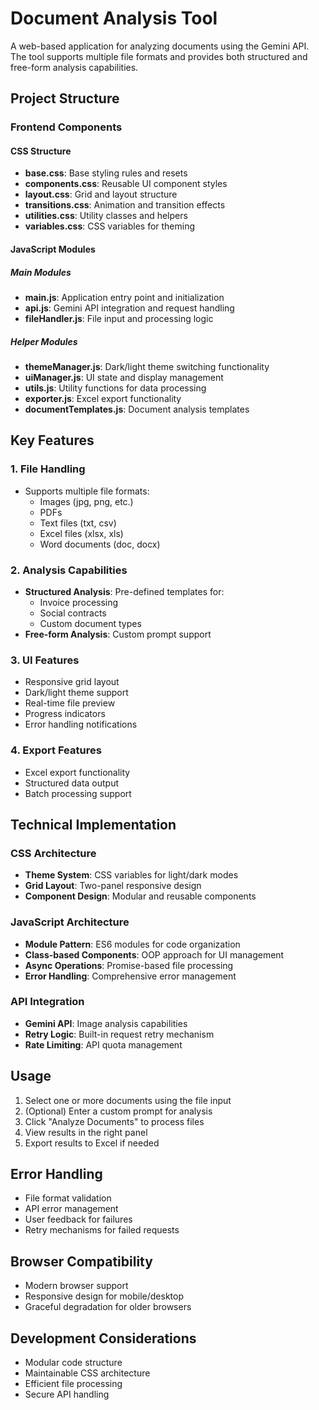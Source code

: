 # Document Analysis Tool

A web-based application for analyzing documents using the Gemini API. The tool supports multiple file formats and provides both structured and free-form analysis capabilities.

## Project Structure

### Frontend Components

#### CSS Structure
- **base.css**: Base styling rules and resets
- **components.css**: Reusable UI component styles
- **layout.css**: Grid and layout structure
- **transitions.css**: Animation and transition effects
- **utilities.css**: Utility classes and helpers
- **variables.css**: CSS variables for theming

#### JavaScript Modules

##### Main Modules
- **main.js**: Application entry point and initialization
- **api.js**: Gemini API integration and request handling
- **fileHandler.js**: File input and processing logic

##### Helper Modules
- **themeManager.js**: Dark/light theme switching functionality
- **uiManager.js**: UI state and display management
- **utils.js**: Utility functions for data processing
- **exporter.js**: Excel export functionality
- **documentTemplates.js**: Document analysis templates

## Key Features

### 1. File Handling
- Supports multiple file formats:
  - Images (jpg, png, etc.)
  - PDFs
  - Text files (txt, csv)
  - Excel files (xlsx, xls)
  - Word documents (doc, docx)

### 2. Analysis Capabilities
- **Structured Analysis**: Pre-defined templates for:
  - Invoice processing
  - Social contracts
  - Custom document types
- **Free-form Analysis**: Custom prompt support

### 3. UI Features
- Responsive grid layout
- Dark/light theme support
- Real-time file preview
- Progress indicators
- Error handling notifications

### 4. Export Features
- Excel export functionality
- Structured data output
- Batch processing support

## Technical Implementation

### CSS Architecture
- **Theme System**: CSS variables for light/dark modes
- **Grid Layout**: Two-panel responsive design
- **Component Design**: Modular and reusable components

### JavaScript Architecture
- **Module Pattern**: ES6 modules for code organization
- **Class-based Components**: OOP approach for UI management
- **Async Operations**: Promise-based file processing
- **Error Handling**: Comprehensive error management

### API Integration
- **Gemini API**: Image analysis capabilities
- **Retry Logic**: Built-in request retry mechanism
- **Rate Limiting**: API quota management

## Usage

1. Select one or more documents using the file input
2. (Optional) Enter a custom prompt for analysis
3. Click "Analyze Documents" to process files
4. View results in the right panel
5. Export results to Excel if needed

## Error Handling
- File format validation
- API error management
- User feedback for failures
- Retry mechanisms for failed requests

## Browser Compatibility
- Modern browser support
- Responsive design for mobile/desktop
- Graceful degradation for older browsers

## Development Considerations
- Modular code structure
- Maintainable CSS architecture
- Efficient file processing
- Secure API handling